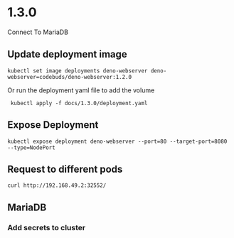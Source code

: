 # 1.3.0

Connect To MariaDB

## Update deployment image

```shell
kubectl set image deployments deno-webserver deno-webserver=codebuds/deno-webserver:1.2.0
```

Or run the deployment yaml file to add the volume

```shell
 kubectl apply -f docs/1.3.0/deployment.yaml
```

## Expose Deployment

```shell
kubectl expose deployment deno-webserver --port=80 --target-port=8080 --type=NodePort
```

## Request to different pods

```shell
curl http://192.168.49.2:32552/
```

## MariaDB

### Add secrets to cluster
